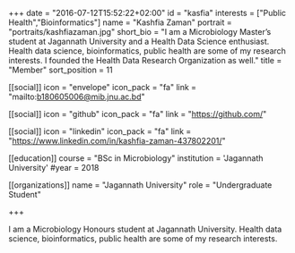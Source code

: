 +++
date = "2016-07-12T15:52:22+02:00"
id = "kasfia"
interests = ["Public Health","Bioinformatics"]
name = "Kashfia Zaman"
portrait = "portraits/kashfiazaman.jpg"
short_bio = "I am a Microbiology Master’s student at Jagannath University and a Health Data Science enthusiast. Health data science, bioinformatics, public health are some of my research interests. I founded the Health Data Research Organization as well."
title = "Member"
sort_position = 11

[[social]]
    icon = "envelope"
    icon_pack = "fa"
    link = "mailto:b180605006@mib.jnu.ac.bd"

[[social]]
    icon = "github"
    icon_pack = "fa"
    link = "https://github.com/"

[[social]]
    icon = "linkedin"
    icon_pack = "fa"
    link = "https://www.linkedin.com/in/kashfia-zaman-437802201/"

[[education]]
    course = "BSc in Microbiology"
    institution = 'Jagannath University'
    #year = 2018


[[organizations]]
    name = "Jagannath University"
    role = "Undergraduate Student"

+++

I am a Microbiology Honours student at Jagannath
University.  Health data science, bioinformatics, public health are some of my research interests. 
